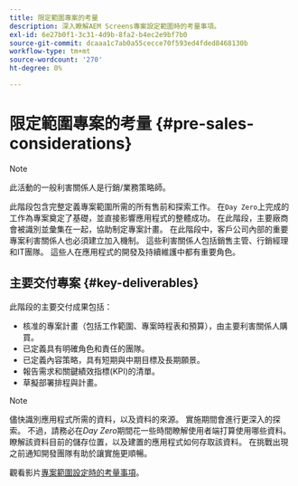 ```yaml
---
title: 限定範圍專案的考量
description: 深入瞭解AEM Screens專案設定範圍時的考量事項。
exl-id: 6e27b0f1-3c31-4d9b-8fa2-b4ec2e9bf7b0
source-git-commit: dcaaa1c7ab0a55cecce70f593ed4fded8468130b
workflow-type: tm+mt
source-wordcount: '270'
ht-degree: 0%

---
```


# 限定範圍專案的考量 {#pre-sales-considerations}

>[!NOTE]
>此活動的一般利害關係人是行銷/業務策略師。

此階段包含完整定義專案範圍所需的所有售前和探索工作。 在`Day Zero`上完成的工作為專案奠定了基礎，並直接影響應用程式的整體成功。
在此階段，主要廠商會被識別並彙集在一起，協助制定專案計畫。 在此階段中，客戶公司內部的重要專案利害關係人也必須建立加入機制。 這些利害關係人包括銷售主管、行銷經理和IT團隊。 這些人在應用程式的開發及持續維護中都有重要角色。

## 主要交付專案 {#key-deliverables}

此階段的主要交付成果包括：

* 核准的專案計畫（包括工作範圍、專案時程表和預算），由主要利害關係人購買。
* 已定義具有明確角色和責任的團隊。
* 已定義內容策略，具有短期與中期目標及長期願景。
* 報告需求和關鍵績效指標(KPI)的清單。
* 草擬部署排程與計畫。

>[!NOTE]
>
>儘快識別應用程式所需的資料，以及資料的來源。 實施期間會進行更深入的探索。 不過，請務必在&#x200B;*Day Zero*&#x200B;期間花一些時間瞭解使用者端打算使用哪些資料。 瞭解該資料目前的儲存位置，以及建置的應用程式如何存取該資料。 在挑戰出現之前通知開發團隊有助於讓實施更順暢。

觀看影片[專案範圍設定時的考量事項](https://experienceleague.adobe.com/zh-hant/docs/experience-manager-screens/user-guide/digital-signage-network/project-considerations)。
